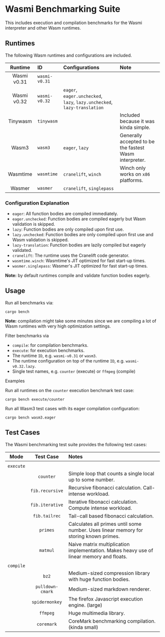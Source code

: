 # Wasmi Benchmarking Suite

This includes execution and compilation benchmarks for the Wasmi interpreter and other Wasm runtimes.

## Runtimes

The following Wasm runtimes and configurations are included.

| Runtime | ID | Configurations | Note |
|:-------:|:---------------|:-----|:---|
| Wasmi v0.31 | `wasmi-v0.31` | | |
| Wasmi v0.32 | `wasmi-v0.32` | `eager`, `eager.unchecked`, `lazy`, `lazy.unchecked`, `lazy-translation` | |
| Tinywasm | `tinywasm` | | Included because it was kinda simple. |
| Wasm3 | `wasm3` | `eager`, `lazy` | Generally accepted to be the fastest Wasm interpreter. |
| Wasmtime | `wasmtime` | `cranelift`, `winch` | Winch only works on `x86` platforms. |
| Wasmer | `wasmer` | `cranelift`, `singlepass` | |

### Configuration Explanation

- `eager`: All function bodies are compiled immediately.
- `eager.unchecked`: Function bodies are compiled eagerly but Wasm validation is skipped.
- `lazy`: Function bodies are only compiled upon first use.
- `lazy.unchecked`: Function bodies are only compiled upon first use and Wasm validation is skipped.
- `lazy-translation`: Function bodies are lazily compiled but eagerly validated.
- `cranelift`: The runtime uses the Cranelift code generator.
- `wasmtime.winch`: Wasmtime's JIT optimized for fast start-up times.
- `wasmer.singlepass`: Wasmer's JIT optimized for fast start-up times.

**Note:** by default runtimes compile and validate function bodies eagerly.

## Usage

Run all benchmarks via:

```
cargo bench
```

**Note:** compilation might take some minutes since we are compiling a lot of Wasm runtimes with very high optimization settings.

Filter benchmarks via

- `compile`: for compilation benchmarks.
- `execute`: for execution benchmarks.
- The runtime `ID`, e.g. `wasmi-v0.31` or `wasm3`.
- The runtime configuration on top of the runtime `ID`, e.g. `wasmi-v0.32.lazy`.
- Single test names, e.g. `counter` (execute) or `ffmpeg` (compile)

Examples

Run all runtimes on the `counter` execution benchmark test case:

```
cargo bench execute/counter
```

Run all Wasm3 test cases with its eager compilation configuration:

```
cargo bench wasm3.eager
```

## Test Cases

The Wasmi benchmarking test suite provides the following test cases:

| Mode | Test Case | Notes |
|:----:|:---------:|:------|
| | | |
| `execute` | | |
| | `counter` | Simple loop that counts a single local up to some number. |
| | `fib.recursive` | Recursive fibonacci calculation. Call-intense workload. |
| | `fib.iterative` | Iterative fibonacci calculation. Compute intense workload. |
| | `fib.tailrec` | Tail-call based fibonacci calculation. |
| | `primes` | Calculates all primes until some number. Uses linear memory for storing known primes. |
| | `matmul` | Naive matrix multiplication implementation. Makes heavy use of linear memory and floats. |
| | | |
| `compile` | | |
| | `bz2` | Medium-sized compression library with huge function bodies. |
| | `pulldown-cmark` | Medium-sized markdown renderer. |
| | `spidermonkey` | The firefox Javascript execution engine. (large) |
| | `ffmpeg` | Huge multimedia library. |
| | `coremark` | CoreMark benchmarking compilation. (kinda small) |
